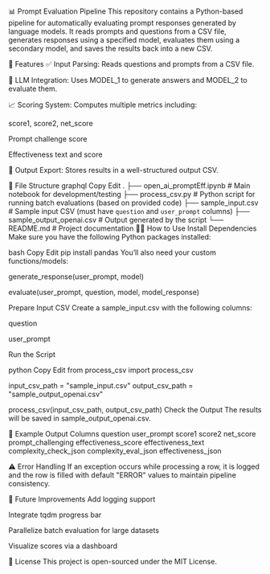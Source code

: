📊 Prompt Evaluation Pipeline
This repository contains a Python-based pipeline for automatically evaluating prompt responses generated by language models. It reads prompts and questions from a CSV file, generates responses using a specified model, evaluates them using a secondary model, and saves the results back into a new CSV.

🚀 Features
✅ Input Parsing: Reads questions and prompts from a CSV file.

🧠 LLM Integration: Uses MODEL_1 to generate answers and MODEL_2 to evaluate them.

📈 Scoring System: Computes multiple metrics including:

score1, score2, net_score

Prompt challenge score

Effectiveness text and score

💾 Output Export: Stores results in a well-structured output CSV.

📁 File Structure
graphql
Copy
Edit
.
├── open_ai_promptEff.ipynb       # Main notebook for development/testing
├── process_csv.py                # Python script for running batch evaluations (based on provided code)
├── sample_input.csv              # Sample input CSV (must have `question` and `user_prompt` columns)
├── sample_output_openai.csv      # Output generated by the script
└── README.md                     # Project documentation
🧑‍💻 How to Use
Install Dependencies
Make sure you have the following Python packages installed:

bash
Copy
Edit
pip install pandas
You’ll also need your custom functions/models:

generate_response(user_prompt, model)

evaluate(user_prompt, question, model, model_response)

Prepare Input CSV
Create a sample_input.csv with the following columns:

question

user_prompt

Run the Script

python
Copy
Edit
from process_csv import process_csv

input_csv_path = "sample_input.csv"
output_csv_path = "sample_output_openai.csv"

process_csv(input_csv_path, output_csv_path)
Check the Output
The results will be saved in sample_output_openai.csv.

📌 Example Output Columns
question	user_prompt	score1	score2	net_score	prompt_challenging	effectiveness_score	effectiveness_text	complexity_check_json	complexity_eval_json	effectiveness_json

⚠️ Error Handling
If an exception occurs while processing a row, it is logged and the row is filled with default "ERROR" values to maintain pipeline consistency.

🧪 Future Improvements
Add logging support

Integrate tqdm progress bar

Parallelize batch evaluation for large datasets

Visualize scores via a dashboard

📝 License
This project is open-sourced under the MIT License.

